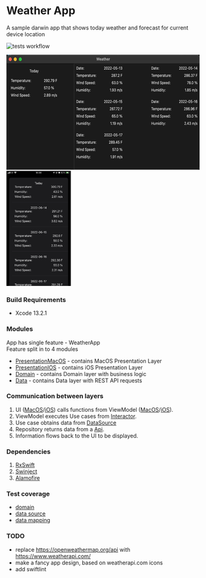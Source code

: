 # Weather App
A sample darwin app that shows today weather and forecast for current device location

![tests workflow](https://github.com/0x384c0/Experiments-DarwinModular/actions/workflows/build-darwin.yml/badge.svg)

<img src="/media/app.jpg" height="300"> <img src="/media/app_ios.jpeg" height="300">

### Build Requirements
- Xcode 13.2.1

### Modules
App has single feature - WeatherApp\
Feature split in to 4 modules
- [PresentationMacOS](/PresentationMacOS) - contains MacOS Presentation Layer
- [PresentationIOS](/PresentationIOS) - contains iOS Presentation Layer
- [Domain](/Domain) - contains Domain layer with business logic
- [Data](/Data) - contains Data layer with REST API requests
  
### Communication between layers

1. UI ([MacOS](/PresentationMacOS/PresentationMacOS/ui/WeatherViewController.swift)/[iOS](/PresentationIOS/PresentationIOS/ui/WeatherView.swift)) calls functions from ViewModel ([MacOS](/PresentationMacOS/PresentationMacOS/ui/WeatherViewModel.swift)/[iOS](/PresentationIOS/PresentationIOS/ui/WeatherViewModel.swift)).
1. ViewModel executes Use cases from [Interactor](/Domain/Sources/Domain/interactors/WeatherInteractorImpl.swift).
1. Use case obtains data from [DataSource](/Data/Sources/Data/datasource/WeatherRemoteDatasourceImpl.swift)
1. Repository returns data from a [Api](/Data/Sources/Data/datasource/api/OpenWeatherMapApi.swift).
1. Information flows back to the UI to be displayed.

### Dependencies

1. [RxSwift](https://github.com/ReactiveX/RxSwift.git)
1. [Swinject](https://github.com/Swinject/Swinject.git)
1. [Alamofire](https://github.com/Alamofire/Alamofire.git)

### Test coverage
- [domain](/Domain/Tests/DomainTests/WeatherInteractorImplTests.swift)
- [data source](/Data/Tests/DataTests/WeatherRemoteDatasourceImplTests.swift)
- [data mapping](/PresentationMacOS/Tests/WeatherDvoTests.swift)

### TODO
- replace https://openweathermap.org/api with https://www.weatherapi.com/
- make a fancy app design, based on weatherapi.com icons
- add swiftlint
